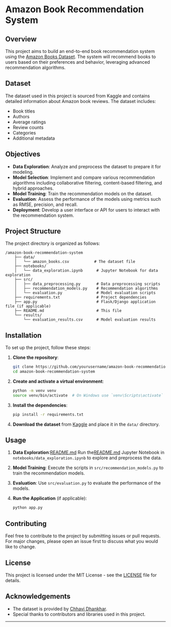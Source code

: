 # Amazon Book Recommendation System

## Overview

This project aims to build an end-to-end book recommendation system using the [Amazon Books Dataset](https://www.kaggle.com/datasets/chhavidhankhar11/amazon-books-dataset). The system will recommend books to users based on their preferences and behavior, leveraging advanced recommendation algorithms.

## Dataset

The dataset used in this project is sourced from Kaggle and contains detailed information about Amazon book reviews. The dataset includes:

- Book titles
- Authors
- Average ratings
- Review counts
- Categories
- Additional metadata

## Objectives

- **Data Exploration**: Analyze and preprocess the dataset to prepare it for modeling.
- **Model Selection**: Implement and compare various recommendation algorithms including collaborative filtering, content-based filtering, and hybrid approaches.
- **Model Training**: Train the recommendation models on the dataset.
- **Evaluation**: Assess the performance of the models using metrics such as RMSE, precision, and recall.
- **Deployment**: Develop a user interface or API for users to interact with the recommendation system.

## Project Structure

The project directory is organized as follows:

```
/amazon-book-recommendation-system
    ├── data/
    │   └── amazon_books.csv           # The dataset file
    ├── notebooks/
    │   └── data_exploration.ipynb      # Jupyter Notebook for data exploration
    ├── src/
    │   ├── data_preprocessing.py       # Data preprocessing scripts
    │   ├── recommendation_models.py    # Recommendation algorithms
    │   └── evaluation.py               # Model evaluation scripts
    ├── requirements.txt                # Project dependencies
    ├── app.py                          # Flask/Django application file (if applicable)
    ├── README.md                       # This file
    └── results/
        └── evaluation_results.csv      # Model evaluation results
```

## Installation

To set up the project, follow these steps:

1. **Clone the repository**:
    ```bash
    git clone https://github.com/yourusername/amazon-book-recommendation-system.git
    cd amazon-book-recommendation-system
    ```

2. **Create and activate a virtual environment**:
    ```bash
    python -m venv venv
    source venv/bin/activate  # On Windows use `venv\Scripts\activate`
    ```

3. **Install the dependencies**:
    ```bash
    pip install -r requirements.txt
    ```

4. **Download the dataset** from [Kaggle](https://www.kaggle.com/datasets/chhavidhankhar11/amazon-books-dataset) and place it in the `data/` directory.

## Usage

1. **Data Exploration**:[README.md](README.md)
    Run the[README.md](README.md) Jupyter Notebook in `notebooks/data_exploration.ipynb` to explore and preprocess the data.

2. **Model Training**:
    Execute the scripts in `src/recommendation_models.py` to train the recommendation models.

3. **Evaluation**:
    Use `src/evaluation.py` to evaluate the performance of the models.

4. **Run the Application** (if applicable):
    ```bash
    python app.py
    ```

## Contributing

Feel free to contribute to the project by submitting issues or pull requests. For major changes, please open an issue first to discuss what you would like to change.

## License

This project is licensed under the MIT License - see the [LICENSE](LICENSE) file for details.

## Acknowledgements

- The dataset is provided by [Chhavi Dhankhar](https://www.kaggle.com/datasets/chhavidhankhar11/amazon-books-dataset).
- Special thanks to contributors and libraries used in this project.

---